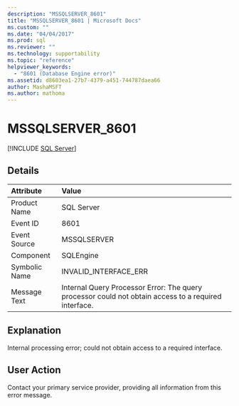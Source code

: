 ```yaml
---
description: "MSSQLSERVER_8601"
title: "MSSQLSERVER_8601 | Microsoft Docs"
ms.custom: ""
ms.date: "04/04/2017"
ms.prod: sql
ms.reviewer: ""
ms.technology: supportability
ms.topic: "reference"
helpviewer_keywords: 
  - "8601 (Database Engine error)"
ms.assetid: d8603ea1-27b7-4379-a451-744787daea66
author: MashaMSFT
ms.author: mathoma
---
```

# MSSQLSERVER_8601
 [!INCLUDE [SQL Server](../../includes/applies-to-version/sqlserver.md)]
  
## Details  
  
| Attribute | Value |  
| :-------- | :---- |  
|Product Name|SQL Server|  
|Event ID|8601|  
|Event Source|MSSQLSERVER|  
|Component|SQLEngine|  
|Symbolic Name|INVALID_INTERFACE_ERR|  
|Message Text|Internal Query Processor Error: The query processor could not obtain access to a required interface.|  
  
## Explanation  
Internal processing error; could not obtain access to a required interface.  
  
## User Action  
Contact your primary service provider, providing all information from this error message.  
  
